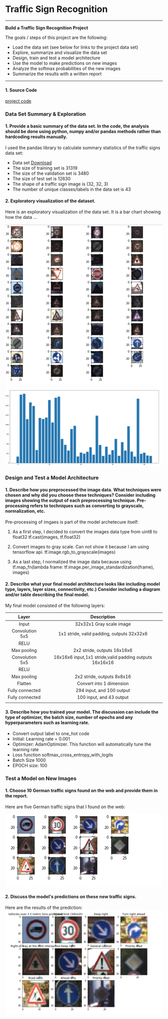 # **Traffic Sign Recognition** 

---

**Build a Traffic Sign Recognition Project**

The goals / steps of this project are the following:
* Load the data set (see below for links to the project data set)
* Explore, summarize and visualize the data set
* Design, train and test a model architecture
* Use the model to make predictions on new images
* Analyze the softmax probabilities of the new images
* Summarize the results with a written report


[//]: # (Image References)

[image1]: ./images/traffics_signals.jpg "Traffic Signals"
[image2]: ./images/bars_training_size.jpg "Training Size"
[image3]: ./images/german_traffic_images.jpg "German traffic images"
[image4]: ./images/German_traffics_predictions.png "Prdicted German traffics signal images"

---

#### 1. Source Code
[project code](https://github.com/swapnilsoni/CarND-Traffic-Sign-Classifier-Project/blob/master/Traffic_Sign_Classifier.ipynb)

### Data Set Summary & Exploration

#### 1. Provide a basic summary of the data set. In the code, the analysis should be done using python, numpy and/or pandas methods rather than hardcoding results manually.

I used the pandas library to calculate summary statistics of the traffic
signs data set:

* Data set [Download](https://d17h27t6h515a5.cloudfront.net/topher/2017/February/5898cd6f_traffic-signs-data/traffic-signs-data.zip)
* The size of training set is 31319
* The size of the validation set is 3480
* The size of test set is 12630
* The shape of a traffic sign image is (32, 32, 3)
* The number of unique classes/labels in the data set is 43

#### 2. Exploratory visualization of the dataset.

Here is an exploratory visualization of the data set. It is a bar chart showing how the data ...

![Traffic signals][image1]
![Number of instances of each class][image2]

### Design and Test a Model Architecture

#### 1. Describe how you preprocessed the image data. What techniques were chosen and why did you choose these techniques? Consider including images showing the output of each preprocessing technique. Pre-processing refers to techniques such as converting to grayscale, normalization, etc. 

Pre-processing of imgaes is part of the model archetecure itself:

1) As a first step, I decided to convert the images data type from uint8 to float32
  tf.cast(images, tf.float32)

2) Convert images to gray scale. Can not show it because I am using tensorflow api.
  tf.image.rgb_to_grayscale(images)

3) As a last step, I normalized the image data because using 
   tf.map_fn(lambda frame: tf.image.per_image_standardization(frame), images)


#### 2. Describe what your final model architecture looks like including model type, layers, layer sizes, connectivity, etc.) Consider including a diagram and/or table describing the final model.

My final model consisted of the following layers:

| Layer         		|     Description	        								| 
|:---------------------:|:---------------------------------------------------------:| 
| Input         		| 32x32x1 Gray scale image   								| 
| Convolution 5x5     	| 1x1 stride, valid padding, outputs 32x32x6				|
| RELU					|															|
| Max pooling	      	| 2x2 stride,  outputs 16x16x6  							|
| Convolution 5x5	    | 16x16x6 input,1x1 stride,valid padding outputs 16x16x16	|
| RELU					|															|
| Max pooling	      	| 2x2 stride,  outputs 8x8x16  								|
| Flatten		      	| Convert into 1 dimension  								|
| Fully connected		| 294 input, and 100 output									|
| Fully connected		| 100 input, and 43 output									|
|						|															|
 


#### 3. Describe how you trained your model. The discussion can include the type of optimizer, the batch size, number of epochs and any hyperparameters such as learning rate.

* Convert output label to one_hot code
* Initial: Learning rate = 0.001
* Optimizer: AdamOptimizer. This function will automatically tune the learning rate
* Loss function softmax_cross_entropy_with_logits
* Batch Size 1000
* EPOCH size: 100


### Test a Model on New Images

#### 1. Choose 10 German traffic signs found on the web and provide them in the report. 

Here are five German traffic signs that I found on the web:

![10 images][image3]

#### 2. Discuss the model's predictions on these new traffic signs. 

Here are the results of the prediction:
![10 images][image4]

